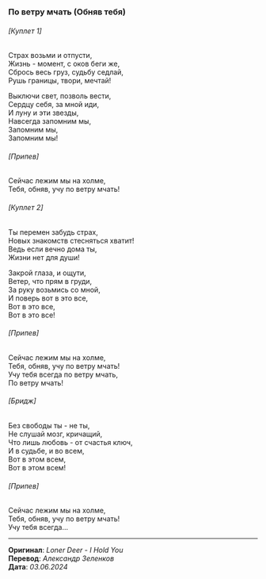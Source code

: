 ### По ветру мчать (Обняв тебя)

###### [Куплет 1]

Страх возьми и отпусти, \
Жизнь - момент, с оков беги же, \
Сбрось весь груз, судьбу седлай, \
Рушь границы, твори, мечтай!

Выключи свет, позволь вести, \
Сердцу себя, за мной иди, \
И луну и эти звезды, \
Навсегда запомним мы, \
Запомним мы, \
Запомним мы!

###### [Припев]

Сейчас лежим мы на холме, \
Тебя, обняв, учу по ветру мчать!

###### [Куплет 2]

Ты перемен забудь страх, \
Новых знакомств стесняться хватит! \
Ведь если вечно дома ты, \
Жизни нет для души!

Закрой глаза, и ощути, \
Ветер, что прям в груди, \
За руку возьмись со мной, \
И поверь вот в это все, \
Вот в это все, \
Вот в это все!

###### [Припев]

Сейчас лежим мы на холме, \
Тебя, обняв, учу по ветру мчать! \
Учу тебя всегда по ветру мчать, \
По ветру мчать!

###### [Бридж]

Без свободы ты - не ты, \
Не слушай мозг, кричащий, \
Что лишь любовь - от счастья ключ, \
И в судьбе, и во всем, \
Вот в этом всем, \
Вот в этом всем!

###### [Припев]

Сейчас лежим мы на холме, \
Тебя, обняв, учу по ветру мчать! \
Учу тебя всегда...

---

**Оригинал**: _Loner Deer - I Hold You_ \
**Перевод**: _Александр Зеленков_ \
**Дата**: _03.06.2024_
